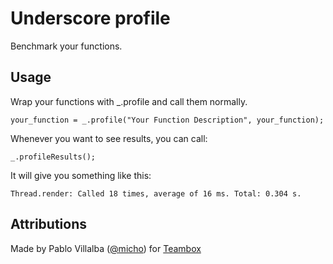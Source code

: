 Underscore profile
==================

Benchmark your functions.

Usage
-----

Wrap your functions with _.profile and call them normally.

    your_function = _.profile("Your Function Description", your_function);

Whenever you want to see results, you can call:

    _.profileResults();

It will give you something like this:

    Thread.render: Called 18 times, average of 16 ms. Total: 0.304 s.

Attributions
------------

Made by Pablo Villalba ([@micho](http://twitter.com/micho)) for [Teambox](http://teambox.com)

